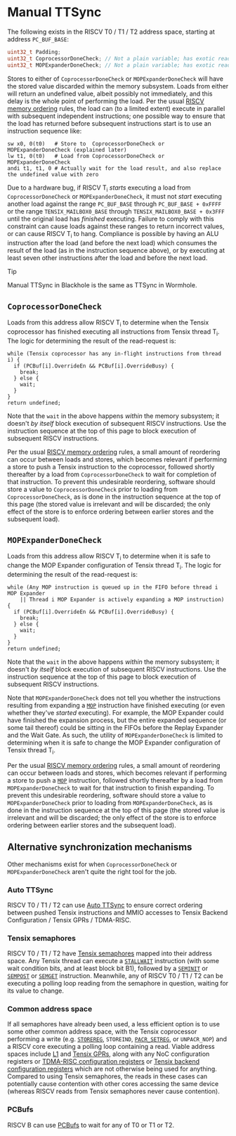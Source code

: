 # Manual TTSync

The following exists in the RISCV T0 / T1 / T2 address space, starting at address `PC_BUF_BASE`:

```c
uint32_t Padding;
uint32_t CoprocessorDoneCheck; // Not a plain variable; has exotic read/write behaviours (see below).
uint32_t MOPExpanderDoneCheck; // Not a plain variable; has exotic read/write behaviours (see below).
```

Stores to either of `CoprocessorDoneCheck` or `MOPExpanderDoneCheck` will have the stored value discarded within the memory subsystem. Loads from either will return an undefined value, albeit possibly not immediately, and this delay is the whole point of performing the load. Per the usual [RISCV memory ordering](MemoryOrdering.md) rules, the load can (to a limited extent) execute in parallel with subsequent independent instructions; one possible way to ensure that the load has returned before subsequent instructions start is to use an instruction sequence like:
```
sw x0, 0(t0)   # Store to  CoprocessorDoneCheck or MOPExpanderDoneCheck (explained later)
lw t1, 0(t0)   # Load from CoprocessorDoneCheck or MOPExpanderDoneCheck
andi t1, t1, 0 # Actually wait for the load result, and also replace the undefined value with zero
```

Due to a hardware bug, if RISCV T<sub>i</sub> _starts_ executing a load from `CoprocessorDoneCheck` or `MOPExpanderDoneCheck`, it must not _start_ executing another load against the range `PC_BUF_BASE` through `PC_BUF_BASE + 0xFFFF` or the range `TENSIX_MAILBOX0_BASE` through `TENSIX_MAILBOX0_BASE + 0x3FFF` until the original load has _finished_ executing. Failure to comply with this constraint can cause loads against these ranges to return incorrect values, or can cause RISCV T<sub>i</sub> to hang. Compliance is possible by having an ALU instruction after the load (and before the next load) which consumes the result of the load (as in the instruction sequence above), or by executing at least seven other instructions after the load and before the next load.

> [!TIP]
> Manual TTSync in Blackhole is the same as TTSync in Wormhole.

## `CoprocessorDoneCheck`

Loads from this address allow RISCV T<sub>i</sub> to determine when the Tensix coprocessor has finished executing all instructions from Tensix thread T<sub>i</sub>. The logic for determining the result of the read-request is:
```
while (Tensix coprocessor has any in-flight instructions from thread i) {
  if (PCBuf[i].OverrideEn && PCBuf[i].OverrideBusy) {
    break;
  } else {
    wait;
  }
}
return undefined;
```
Note that the `wait` in the above happens _within_ the memory subsystem; it doesn't _by itself_ block execution of subsequent RISCV instructions. Use the instruction sequence at the top of this page to block execution of subsequent RISCV instructions.

Per the usual [RISCV memory ordering](MemoryOrdering.md) rules, a small amount of reordering can occur between loads and stores, which becomes relevant if performing a store to push a Tensix instruction to the coprocessor, followed shortly thereafter by a load from `CoprocessorDoneCheck` to wait for completion of that instruction. To prevent this undesirable reordering, software should store a value to `CoprocessorDoneCheck` prior to loading from `CoprocessorDoneCheck`, as is done in the instruction sequence at the top of this page (the stored value is irrelevant and will be discarded; the only effect of the store is to enforce ordering between earlier stores and the subsequent load).

## `MOPExpanderDoneCheck`

Loads from this address allow RISCV T<sub>i</sub> to determine when it is safe to change the MOP Expander configuration of Tensix thread T<sub>i</sub>. The logic for determining the result of the read-request is:
```
while (Any MOP instruction is queued up in the FIFO before thread i MOP Expander
    || Thread i MOP Expander is actively expanding a MOP instruction) {
  if (PCBuf[i].OverrideEn && PCBuf[i].OverrideBusy) {
    break;
  } else {
    wait;
  }
}
return undefined;
```

Note that the `wait` in the above happens _within_ the memory subsystem; it doesn't _by itself_ block execution of subsequent RISCV instructions. Use the instruction sequence at the top of this page to block execution of subsequent RISCV instructions.

Note that `MOPExpanderDoneCheck` does not tell you whether the instructions resulting from expanding a [`MOP`](../TensixCoprocessor/MOP.md) instruction have finished executing (or even whether they've _started_ executing). For example, the MOP Expander could have finished the expansion process, but the entire expanded sequence (or some tail thereof) could be sitting in the FIFOs before the Replay Expander and the Wait Gate. As such, the utility of `MOPExpanderDoneCheck` is limited to determining when it is safe to change the MOP Expander configuration of Tensix thread T<sub>i</sub>.

Per the usual [RISCV memory ordering](MemoryOrdering.md) rules, a small amount of reordering can occur between loads and stores, which becomes relevant if performing a store to push a [`MOP`](../TensixCoprocessor/MOP.md) instruction, followed shortly thereafter by a load from `MOPExpanderDoneCheck` to wait for that instruction to finish expanding. To prevent this undesirable reordering, software should store a value to `MOPExpanderDoneCheck` prior to loading from `MOPExpanderDoneCheck`, as is done in the instruction sequence at the top of this page (the stored value is irrelevant and will be discarded; the only effect of the store is to enforce ordering between earlier stores and the subsequent load).

## Alternative synchronization mechanisms

Other mechanisms exist for when `CoprocessorDoneCheck` or `MOPExpanderDoneCheck` aren't quite the right tool for the job.

### Auto TTSync

RISCV T0 / T1 / T2 can use [Auto TTSync](AutoTTSync.md) to ensure correct ordering between pushed Tensix instructions and MMIO accesses to Tensix Backend Configuration / Tensix GPRs / TDMA-RISC.

### Tensix semaphores

RISCV T0 / T1 / T2 have [Tensix semaphores](../TensixCoprocessor/SyncUnit.md#semaphores) mapped into their address space. Any Tensix thread can execute a [`STALLWAIT`](../TensixCoprocessor/STALLWAIT.md) instruction (with some wait condition bits, and at least block bit B1), followed by a [`SEMINIT`](../TensixCoprocessor/SEMINIT.md) or [`SEMPOST`](../TensixCoprocessor/SEMPOST.md) or [`SEMGET`](../TensixCoprocessor/SEMGET.md) instruction. Meanwhile, any of RISCV T0 / T1 / T2 can be executing a polling loop reading from the semaphore in question, waiting for its value to change.

### Common address space

If all semaphores have already been used, a less efficient option is to use some other common address space, with the Tensix coprocessor performing a write (e.g. [`STOREREG`](../TensixCoprocessor/STOREREG.md), `STOREIND`, [`PACR_SETREG`](../TensixCoprocessor/PACR_SETREG.md), or `UNPACR_NOP`) and a RISCV core executing a polling loop containing a read. Viable address spaces include [L1](../L1.md) and [Tensix GPRs](../TensixCoprocessor/ScalarUnit.md#gprs), along with any NoC configuration registers or [TDMA-RISC configuration registers](../TDMA-RISC.md) or [Tensix backend configuration registers](../TensixCoprocessor/BackendConfiguration.md) which are not otherwise being used for anything. Compared to using Tensix semaphores, the reads in these cases can potentially cause contention with other cores accessing the same device (whereas RISCV reads from Tensix semaphores never cause contention).

### PCBufs

RISCV B can use [PCBufs](PCBufs.md) to wait for any of T0 or T1 or T2.
